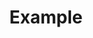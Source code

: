 ---
title: "Example"
layout: category
permalink: /categories/example/
author_profile: true
taxonomy: Example
sidebar:
  nav: "categories"
---